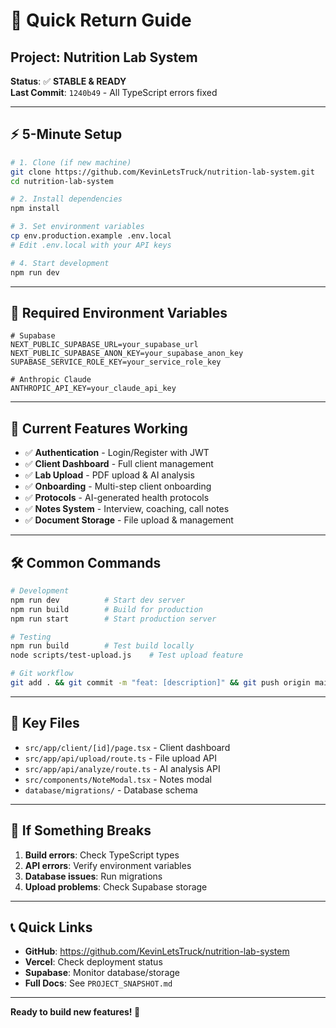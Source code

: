 # 🚀 Quick Return Guide

## **Project**: Nutrition Lab System
**Status**: ✅ **STABLE & READY**  
**Last Commit**: `1240b49` - All TypeScript errors fixed

---

## ⚡ **5-Minute Setup**

```bash
# 1. Clone (if new machine)
git clone https://github.com/KevinLetsTruck/nutrition-lab-system.git
cd nutrition-lab-system

# 2. Install dependencies
npm install

# 3. Set environment variables
cp env.production.example .env.local
# Edit .env.local with your API keys

# 4. Start development
npm run dev
```

---

## 🔑 **Required Environment Variables**

```env
# Supabase
NEXT_PUBLIC_SUPABASE_URL=your_supabase_url
NEXT_PUBLIC_SUPABASE_ANON_KEY=your_supabase_anon_key
SUPABASE_SERVICE_ROLE_KEY=your_service_role_key

# Anthropic Claude
ANTHROPIC_API_KEY=your_claude_api_key
```

---

## 🎯 **Current Features Working**

- ✅ **Authentication** - Login/Register with JWT
- ✅ **Client Dashboard** - Full client management
- ✅ **Lab Upload** - PDF upload & AI analysis
- ✅ **Onboarding** - Multi-step client onboarding
- ✅ **Protocols** - AI-generated health protocols
- ✅ **Notes System** - Interview, coaching, call notes
- ✅ **Document Storage** - File upload & management

---

## 🛠️ **Common Commands**

```bash
# Development
npm run dev          # Start dev server
npm run build        # Build for production
npm run start        # Start production server

# Testing
npm run build        # Test build locally
node scripts/test-upload.js    # Test upload feature

# Git workflow
git add . && git commit -m "feat: [description]" && git push origin main
```

---

## 📁 **Key Files**

- `src/app/client/[id]/page.tsx` - Client dashboard
- `src/app/api/upload/route.ts` - File upload API
- `src/app/api/analyze/route.ts` - AI analysis API
- `src/components/NoteModal.tsx` - Notes modal
- `database/migrations/` - Database schema

---

## 🚨 **If Something Breaks**

1. **Build errors**: Check TypeScript types
2. **API errors**: Verify environment variables
3. **Database issues**: Run migrations
4. **Upload problems**: Check Supabase storage

---

## 📞 **Quick Links**

- **GitHub**: https://github.com/KevinLetsTruck/nutrition-lab-system
- **Vercel**: Check deployment status
- **Supabase**: Monitor database/storage
- **Full Docs**: See `PROJECT_SNAPSHOT.md`

---

**Ready to build new features! 🎉** 